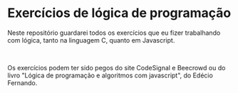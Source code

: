 <h1>Exercícios de lógica de programação</h1>

<p>Neste repositório guardarei todos os exercícios que eu fizer trabalhando com lógica, tanto na linguagem C, quanto em Javascript. </p>

<br>
<p>Os exercícios podem ter sido pegos do site CodeSignal e Beecrowd ou do livro "Lógica de programação e algoritmos com javascript", do Edécio Fernando.</p>
<br>